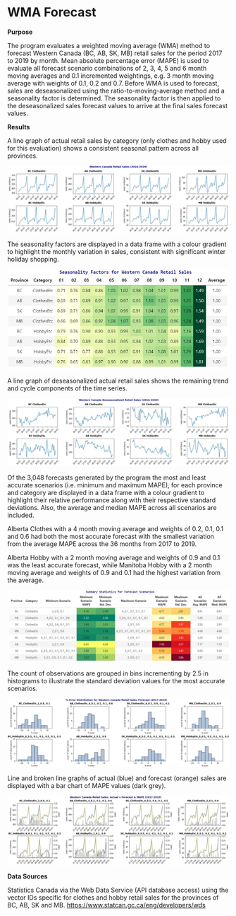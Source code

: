 # WMA Forecast


**Purpose**

The program evaluates a weighted moving average (WMA) method to forecast Western Canada (BC, AB, SK, MB) retail sales for the period 2017 to 2019 by month. Mean absolute percentage error (MAPE) is used to evaluate all forecast scenario combinations of 2, 3, 4, 5 and 6 month moving averages and 0.1 incremented weightings, e.g. 3 month moving average with weights of 0.1, 0.2 and 0.7. Before WMA is used to forecast, sales are deseasonalized using the ratio-to-moving-average method and a seasonality factor is determined. The seasonality factor is then applied to the deseasonalized sales forecast values to arrive at the final sales forecast values.

**Results**

A line graph of actual retail sales by category (only clothes and hobby used for this evaluation) shows a consistent seasonal pattern across all provinces.  

![alt text](https://github.com/aaronmkwong/Python-WMA-Retail-Sales-Forecast/blob/main/Images/01_Western_Canada_Retail_Sales.JPG)

The seasonality factors are displayed in a data frame with a colour gradient to highlight the monthly variation in sales, consistent with significant winter holiday shopping.   

![alt text](https://github.com/aaronmkwong/Python-WMA-Retail-Sales-Forecast/blob/main/Images/02_Seasonality_Factors.JPG)

A line graph of deseasonalized actual retail sales shows the remaining trend and cycle components of the time series.  

![alt text](https://github.com/aaronmkwong/Python-WMA-Retail-Sales-Forecast/blob/main/Images/03_Deasonalized_Sales.JPG)

Of the 3,048 forecasts generated by the program the most and least accurate scenarios (i.e. minimum and maximum MAPE), for each province and category are displayed in a data frame with a colour gradient to highlight their relative performance along with their respective standard deviations. Also, the average and median MAPE across all scenarios are included. 

Alberta Clothes with a 4 month moving average and weights of 0.2, 0.1, 0.1 and 0.6 had both the most accurate forecast with the smallest variation from the average MAPE across the 36 months from 2017 to 2019.          

Alberta Hobby with a 2 month moving average and weights of 0.9 and 0.1 was the least accurate forecast, while Manitoba Hobby with a 2 month moving average and weights of 0.9 and 0.1 had the highest variation from the average.  

![alt text](https://github.com/aaronmkwong/Python-WMA-Retail-Sales-Forecast/blob/main/Images/04_Summary_Statistics_Forecast.JPG)

The count of observations are grouped in bins incrementing by 2.5 in histograms to illustrate the standard deviation values for the most accurate scenarios.  

![alt text](https://github.com/aaronmkwong/Python-WMA-Retail-Sales-Forecast/blob/main/Images/05_Error_Distribution.JPG)

Line and broken line graphs of actual (blue) and forecast (orange) sales are displayed with a bar chart of MAPE values (dark grey).    

![alt text](https://github.com/aaronmkwong/Python-WMA-Retail-Sales-Forecast/blob/main/Images/06_Actual_Forecast_MAPE.JPG)

**Data Sources**

Statistics Canada via the Web Data Service (API database access) using the vector IDs specific for clothes and hobby retail sales for the provinces of BC, AB, SK and MB. 
https://www.statcan.gc.ca/eng/developers/wds
